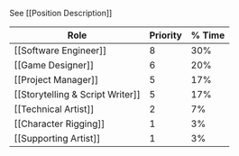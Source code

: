 See [[Position Description]]


Role | Priority | % Time
--|----|---
[[Software Engineer]] | 8 | 30%
[[Game Designer]] | 6 |  20%
[[Project Manager]] | 5 | 17%
[[Storytelling & Script Writer]] | 5 | 17%
[[Technical Artist]] | 2 | 7%
[[Character Rigging]] | 1 | 3%
[[Supporting Artist]] | 1 | 3%



